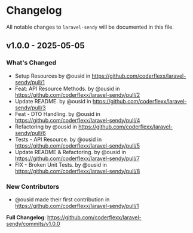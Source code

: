 # Changelog

All notable changes to `laravel-sendy` will be documented in this file.

## v1.0.0 - 2025-05-05

### What's Changed

* Setup Resources by @ousid in https://github.com/coderflexx/laravel-sendy/pull/1
* Feat: API Resource Methods. by @ousid in https://github.com/coderflexx/laravel-sendy/pull/2
* Update README. by @ousid in https://github.com/coderflexx/laravel-sendy/pull/3
* Feat - DTO Handling. by @ousid in https://github.com/coderflexx/laravel-sendy/pull/4
* Refactoring by @ousid in https://github.com/coderflexx/laravel-sendy/pull/6
* Tests - API Resource. by @ousid in https://github.com/coderflexx/laravel-sendy/pull/5
* Update README & Refactoring. by @ousid in https://github.com/coderflexx/laravel-sendy/pull/7
* FIX - Broken Unit Tests. by @ousid in https://github.com/coderflexx/laravel-sendy/pull/8

### New Contributors

* @ousid made their first contribution in https://github.com/coderflexx/laravel-sendy/pull/1

**Full Changelog**: https://github.com/coderflexx/laravel-sendy/commits/v1.0.0

